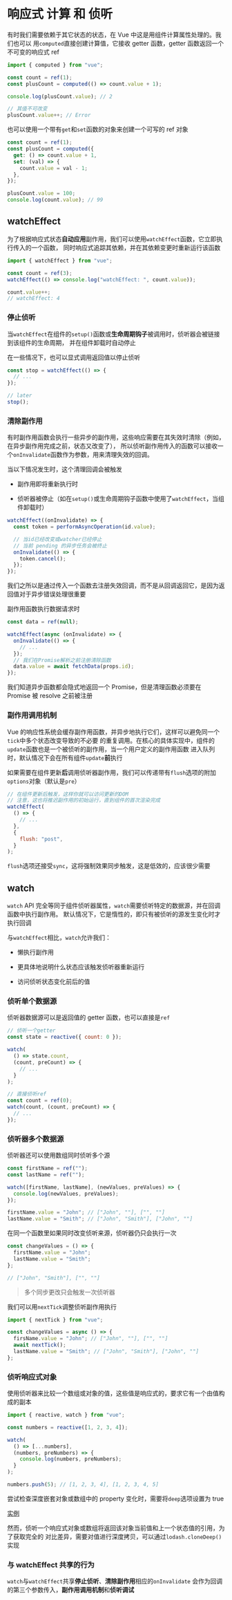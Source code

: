 # 响应式 计算 和 侦听

有时我们需要依赖于其它状态的状态，在 Vue 中这是用组件计算属性处理的。我们也可以
用`computed`直接创建计算值，它接收 getter 函数，getter 函数返回一个不可变的响应式 ref

```js
import { computed } from "vue";

const count = ref(1);
const plusCount = computed(() => count.value + 1);

console.log(plusCount.value); // 2

// 其值不可改变
plusCount.value++; // Error
```

也可以使用一个带有`get`和`set`函数的对象来创建一个可写的 ref 对象

```js
const count = ref(1);
const plusCount = computed({
  get: () => count.value + 1,
  set: (val) => {
    count.value = val - 1;
  },
});

plusCount.value = 100;
console.log(count.value); // 99
```

## watchEffect

为了根据响应式状态**自动应用**副作用，我们可以使用`watchEffect`函数，它立即执行传入的一个函数，
同时响应式追踪其依赖，并在其依赖变更时重新运行该函数

```js
import { watchEffect } from "vue";

const count = ref(3);
watchEffect(() => console.log("watchEffect: ", count.value));

count.value++;
// watchEffect: 4
```

### 停止侦听

当`watchEffect`在组件的`setup()`函数或**生命周期钩子**被调用时，侦听器会被链接到该组件的生命周期，
并在组件卸载时自动停止

在一些情况下，也可以显式调用返回值以停止侦听

```js
const stop = watchEffect(() => {
  // ...
});

// later
stop();
```

### 清除副作用

有时副作用函数会执行一些异步的副作用，这些响应需要在其失效时清除（例如，在异步副作用完成之前，状态又改变了），
所以侦听副作用传入的函数可以接收一个`onInvalidate`函数作为参数，用来清理失效的回调。

当以下情况发生时，这个清理回调会被触发

- 副作用即将重新执行时

- 侦听器被停止（如在`setup()`或生命周期钩子函数中使用了`watchEffect`，当组件卸载时）

```js
watchEffect((onInvalidate) => {
  const token = performAsyncOperation(id.value);

  // 当id已经改变或watcher已经停止
  // 当前 pending 的异步任务会被终止
  onInvalidate(() => {
    token.cancel();
  });
});
```

我们之所以是通过传入一个函数去注册失效回调，而不是从回调返回它，是因为返回值对于异步错误处理很重要

副作用函数执行数据请求时

```js
const data = ref(null);

watchEffect(async (onInvalidate) => {
  onInvalidate(() => {
    // ...
  });
  // 我们在Promise解析之前注册清除函数
  data.value = await fetchData(props.id);
});
```

我们知道异步函数都会隐式地返回一个 Promise，但是清理函数必须要在 Promise 被 resolve 之前被注册

### 副作用调用机制

Vue 的响应性系统会缓存副作用函数，并异步地执行它们，这样可以避免同一个`tick`中多个状态改变导致的不必要
的重复调用。在核心的具体实现中，组件的`update`函数也是一个被侦听的副作用，当一个用户定义的副作用函数
进入队列时，默认情况下会在所有组件`update`**前**执行

如果需要在组件更新**后**调用侦听器副作用，我们可以传递带有`flush`选项的附加`options`对象（默认是`pre`）

```js
// 在组件更新后触发，这样你就可以访问更新的DOM
// 注意，这也将推迟副作用的初始运行，直到组件的首次渲染完成
watchEffect(
  () => {
    // ...
  },
  {
    flush: "post",
  }
);
```

`flush`选项还接受`sync`，这将强制效果同步触发，这是低效的，应该很少需要

## watch

`watch` API 完全等同于组件侦听器属性，`watch`需要侦听特定的数据源，并在回调函数中执行副作用。
默认情况下，它是惰性的，即只有被侦听的源发生变化时才执行回调

与`watchEffect`相比，`watch`允许我们：

- 懒执行副作用

- 更具体地说明什么状态应该触发侦听器重新运行

- 访问侦听状态变化前后的值

### 侦听单个数据源

侦听器数据源可以是返回值的 getter 函数，也可以直接是`ref`

```js
// 侦听一个getter
const state = reactive({ count: 0 });

watch(
  () => state.count,
  (count, preCount) => {
    // ...
  }
);

// 直接侦听ref
const count = ref(0);
watch(count, (count, preCount) => {
  // ...
});
```

### 侦听器多个数据源

侦听器还可以使用数组同时侦听多个源

```js
const firstName = ref("");
const lastName = ref("");

watch([firstName, lastName], (newValues, preValues) => {
  console.log(newValues, preValues);
});

firstName.value = "John"; // ["John", ""], ["", ""]
lastName.value = "Smith"; // ["John", "Smith"], ["John", ""]
```

在同一个函数里如果同时改变侦听来源，侦听器仍只会执行一次

```js
const changeValues = () => {
  firstName.value = "John";
  lastName.value = "Smith";
};

// ["John", "Smith"], ["", ""]
```

> 多个同步更改只会触发一次侦听器

我们可以用`nextTick`调整侦听副作用执行

```js
import { nextTick } from "vue";

const changeValues = async () => {
  firsName.value = "John"; // ["John", ""], ["", ""]
  await nextTick();
  lastName.value = "Smith"; // ["John", "Smith"], ["John", ""]
};
```

### 侦听响应式对象

使用侦听器来比较一个数组或对象的值，这些值是响应式的，要求它有一个由值构成的副本

```js
import { reactive, watch } from "vue";

const numbers = reactive([1, 2, 3, 4]);

watch(
  () => [...numbers],
  (numbers, preNumbers) => {
    console.log(numbers, preNumbers);
  }
);

numbers.push(5); // [1, 2, 3, 4], [1, 2, 3, 4, 5]
```

尝试检查深度嵌套对象或数组中的 property 变化时，需要将`deep`选项设置为 true

[实例](../../src/views/TestH.vue)

然而，侦听一个响应式对象或数组将返回该对象当前值和上一个状态值的引用，为了获取完全的
对比差异，需要对值进行深度拷贝，可以通过`lodash.cloneDeep()`实现

### 与 watchEffect 共享的行为

`watch`与`watchEffect`共享**停止侦听**、**清除副作用**相应的`onInvalidate`
会作为回调的第三个参数传入，**副作用调用机制**和**侦听调试**
